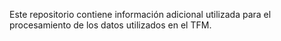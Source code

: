 Este repositorio contiene información adicional utilizada para el procesamiento de los datos utilizados en el TFM.
